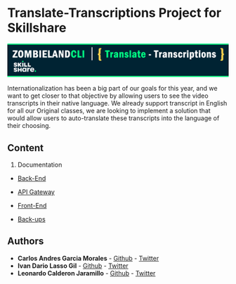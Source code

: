 # Translate-Transcriptions Project for Skillshare

![](00_docs/logTop.png)

Internationalization has been a big part of our goals for this year, and we want to get closer to that objective by allowing users to see the video transcripts in their native language.
We already support transcript in English for all our Original classes, we are looking to implement a solution that would allow users to auto-translate these transcripts into the language of their choosing.

## Content

1. Documentation

- [Back-End](01_backend_code/)

- [API Gateway](04_apigw/)

- [Front-End](03_frontend_code/)

- [Back-ups](99_backups/)



## Authors

* **Carlos Andres Garcia Morales** - [Github](https://github.com/agzsoftsi) - [Twitter](https://twitter.com/karlgarmor)
* **Ivan Dario Lasso Gil** - [Github](https://github.com/ilasso) - [Twitter](https://twitter.com/ilasso)
* **Leonardo Calderon Jaramillo** - [Github](https://github.com/leocjj) - [Twitter](https://twitter.com/leocj)
